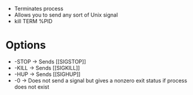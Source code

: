 - Terminates process
- Allows you to send any sort of Unix signal
- kill TERM %PID 

# Options
- -STOP -> Sends [[SIGSTOP]]
- -KILL -> Sends [[SIGKILL]]
- -HUP -> Sends [[SIGHUP]]
- -0 -> Does not send a signal but gives a nonzero exit status if process does not exist